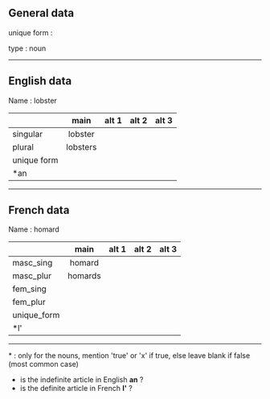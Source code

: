 ## General data

unique form :

type : noun

---

## English data

Name : lobster

|             |   main   | alt 1 | alt 2 | alt 3 |
| :---------- | :------: | :---: | :---: | ----- |
| singular    | lobster  |       |       |       |
| plural      | lobsters |       |       |       |
| unique form |          |       |       |       |
| \*an        |          |       |       |       |

---

## French data

Name : homard

|             |  main   | alt 1 | alt 2 | alt 3 |
| :---------- | :-----: | :---: | :---: | :---: |
| masc_sing   | homard  |       |       |       |
| masc_plur   | homards |       |       |       |
| fem_sing    |         |       |       |       |
| fem_plur    |         |       |       |       |
| unique_form |         |       |       |       |
| \*l'        |         |       |       |       |

---

\* : only for the nouns, mention 'true' or 'x' if true, else leave blank if false (most common case)

- is the indefinite article in English **an** ?
- is the definite article in French **l'** ?
